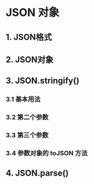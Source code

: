 # JSON 对象


## 1. JSON格式


## 2. JSON对象


## 3. JSON.stringify()

### 3.1 基本用法

### 3.2 第二个参数

### 3.3 第三个参数

### 3.4 参数对象的 toJSON 方法


## 4. JSON.parse()
